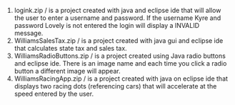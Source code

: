 1. logink.zip /  is a project created with java and eclipse ide that will allow the user to enter a username and password. If the username Kyre and password Lovely is not entered the login will display a INVALID message.
2. WilliamsSalesTax.zip / is a project created with java gui and eclipse ide that calculates state tax and sales tax.
3. WilliamsRadioButtons.zip / is a project created using Java radio buttons and eclipse ide. There is an image name and each time you click a radio button a different image will appear.
4. WilliamsRacingApp.zip / is a project created with java on eclipse ide that displays two racing dots (referencing cars) that will accelerate at the speed entered by the user.
